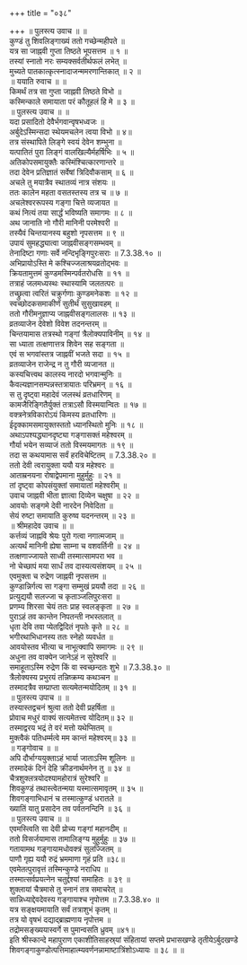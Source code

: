 +++
title = "०३८"

+++
॥ पुलस्त्य उवाच ॥ ॥  
कुण्डं तु शिवलिङ्गाख्यं ततो गच्छेन्महीपते ॥  
यत्र सा जाह्नवी गुप्ता तिष्ठते भूपसत्तम ॥ १ ॥  
तस्यां स्नातो नरः सम्यक्सर्वतीर्थफलं लभेत् ॥  
मुच्यते पातकात्कृत्स्नादाजन्ममरणान्तिकात् ॥ २ ॥  
॥ ययाति रुवाच ॥ ॥  
किमर्थं तत्र सा गुप्ता जाह्नवी तिष्ठते विभो ॥  
कस्मिन्काले समायाता परं कौतूहलं हि मे ॥ ३ ॥  
॥ पुलस्त्य उवाच ॥ ॥  
यदा प्रसादितो देवैर्भगवान्वृषभध्वजः ॥  
अर्बुदेऽस्मिन्सदा स्थेयमचलेन त्वया विभो ॥ ४॥  
तत्र संस्थापिते लिङ्गे स्वयं देवेन शम्भुना ॥  
यत्पातितं पुरा लिङ्गं वालखिल्यैर्महर्षिभिः ॥ ५ ॥  
अतिकोपसमायुक्तैः कस्मिंश्चित्कारणान्तरे ॥  
तदा देवेन प्रतिज्ञातं सर्वेषां त्रिदिवौकसाम् ॥ ६ ॥  
अचले तु मयात्रैव स्थातव्यं नात्र संशयः ॥  
ततः कालेन महता वसतस्तस्य तत्र च ॥ ७ ॥  
अचलेश्वररूपस्य गङ्गा चित्ते व्यजायत ॥  
कथं नित्यं तया सार्द्धं भविष्यति समागमः ॥ ८ ॥  
अथ जानाति नो गौरी मानिनी परमेश्वरी ॥  
तस्यैवं चिन्तयानस्य बहुशो नृपसत्तम ॥ ९ ॥  
उपायं सुमहद्ध्यात्वा जाह्नवीसङ्गसम्भवम् ॥  
तेनादिष्टा गणाः सर्वे नन्दिभृङ्गिपुरःसराः ॥ 7.3.38.१० ॥  
अभिप्रायोऽस्ति मे कश्चिज्जलाश्रयव्रतोद्भवः ॥  
क्रियतामुत्तमं कुण्डमस्मिन्पर्वतरोधसि ॥ ११ ॥  
तत्राहं जलमध्यस्थः स्थास्यामि जलतत्परः ॥  
तच्छ्रुत्वा त्वरितं चक्रुर्गणाः कुण्डमनेकशः ॥ १२ ॥  
स्वच्छोदकसमाकीर्णं सुतीर्थं सुसुखावहम् ॥  
ततो गौरीमनुज्ञाप्य जाह्नवीसङ्गलालसः ॥ १३ ॥  
व्रतव्याजेन देवेशो विवेश तदनन्तरम् ॥  
चिन्तयामास तत्रस्थो गङ्गां त्रैलोक्यपाविनीम् ॥ १४ ॥  
सा ध्याता तत्क्षणात्तत्र शिवेन सह सङ्गता ॥  
एवं स भगवांस्तत्र जाह्नवीं भजते सदा ॥ १५ ॥  
व्रतव्याजेन राजेन्द्र न तु गौरी व्यजानत ॥  
कस्यचित्त्वथ कालस्य नारदो भगवान्मुनिः ॥  
कैवल्यज्ञानसम्पन्नस्तत्रायातः परिभ्रमन् ॥ १६ ॥  
स तु दृष्ट्वा महादेवं जलस्थं व्रतधारिणम् ॥  
कामजैरिङ्गितैर्युक्तं तत्राऽसौ विस्मयान्वितः ॥ १७ ॥  
वक्त्रनेत्रविकारोऽयं किमस्य व्रतधारिणः ॥  
ईदृक्कामसमायुक्तस्ततो ध्यानस्थितो मुनिः ॥ १८ ॥  
अथाऽपश्यद्ध्यानदृष्ट्या गङ्गासक्तं महेश्वरम् ॥  
गौर्या भयेन सव्याजं ततो विस्मयमागतः ॥ १९ ॥  
तदा स कथयामास सर्वं हरविचेष्टितम् ॥ 7.3.38.२० ॥  
ततो देवी त्वरायुक्ता ययौ यत्र महेश्वरः ॥  
आताम्रनयना रोषाद्वेपमाना मुहुर्मुहुः ॥ २१ ॥  
तां दृष्ट्वा कोपसंयुक्तां समायातां महेश्वरीम् ॥  
उवाच जाह्नवी भीता ज्ञात्वा दिव्येन चक्षुषा ॥ २२ ॥  
आवयोः सङ्गमे देवी नारदेन निवेदिता ॥  
सेयं रुष्टा समायाति कुरुष्व यदनन्तरम् ॥ २३ ॥  
॥ श्रीमहादेव उवाच ॥ ॥  
कर्त्तव्यं जाह्नवि श्रेयः पुरो गत्वा नगात्मजाम् ॥  
अत्यर्थं मानिनी ह्येषा साम्ना च वशवर्तिनी ॥ २४ ॥  
तत्क्षणाज्जायते साध्वी तस्मात्सामपरा भव ॥  
नो चेच्छापं मया सार्धं तव दास्यत्यसंशयम् ॥ २५ ॥  
एवमुक्ता च रुद्रेण जाह्नवी नृपसत्तम ॥  
कुण्डान्निर्गत्य सा गङ्गा सम्मुखं प्रययौ तदा ॥ २६ ॥  
प्रत्युद्ययौ सलज्जा च कृताञ्जलिपुरःसरा ॥  
प्रणम्य शिरसा चेयं ततः प्राह स्वलङ्कृता ॥ २७ ॥  
पुराऽहं तव कान्तेन निपतन्ती नभस्तलात् ॥  
धृता देवि तवा प्येतद्विदितं नृपतेः कृते ॥ २८ ॥  
भगीरथाभिधानस्य ततः स्नेहो व्यवर्धत ॥  
आवयोस्तव भीत्या च नाभूत्क्वापि समागमः ॥ २९ ॥  
अधुना तव वाक्येन जानेऽहं न सुरेश्वरि ॥  
समाहूताऽस्मि रुद्रेण किं वा स्वच्छन्दतः शुभे ॥ 7.3.38.३० ॥  
त्रैलोक्यस्य प्रभुरयं तन्निष्क्रम्य कथञ्चन ॥  
तस्मादत्रैव सम्प्राप्ता सत्यमेतन्मयोदितम् ॥ ३१ ॥  
॥ पुलस्त्य उपाच ॥ ॥  
तस्यास्तद्वचनं श्रुत्वा ततो देवी प्रहर्षिता ॥  
प्रोवाच मधुरं वाक्यं सत्यमेतत्त्व योदितम्॥ ३२ ॥  
तस्माद्वरय भद्रं ते वरं मत्तो यथेप्सितम् ॥  
मुक्त्वैकं पतिधर्म्मत्वे मम कान्तं महेश्वरम्॥ ३३ ॥  
॥ गङ्गोवाच ॥ ॥  
अपि दौर्भाग्ययुक्ताऽहं भार्या जाताऽस्मि शूलिनः ॥  
तस्मादेकं दिनं देहि क्रीडनार्थमनेन तु ॥ ३४ ॥  
चैत्रशुक्लत्रयोदश्यामहोरात्रं सुरेश्वरि ॥  
शिवकुण्डं तथास्त्वेतन्मया यस्मात्समावृतम् ॥ ३५ ॥  
शिवगङ्गाभिधानं च तस्मात्कुण्डं धरातले ॥  
ख्यातिं यातु प्रसादेन तव पर्वतनन्दिनि ॥ ३६ ॥  
॥ पुलस्त्य उवाच ॥ ॥  
एवमस्त्विति सा देवी प्रोच्य गङ्गां महानदीम् ॥  
ततो विसर्जयामास तामालिङ्ग्य मुहुर्मुहुः ॥ ३७ ॥  
गतायामथ गङ्गायामधोवक्त्रं सुलज्जितम् ॥  
पाणौ गृह्य ययौ रुद्रं भ्रममाणा गृहं प्रति ॥३८॥  
एवमेतत्पुरावृत्तं तस्मिन्कुण्डे नराधिप ॥  
तस्मात्सर्वप्रयत्नेन चतुर्द्दश्यां समाहितः ॥ ३९ ॥  
शुक्लायां चैत्रमासे तु स्नानं तत्र समाचरेत् ॥  
सान्निध्याद्देवदेवस्य गङ्गायाश्च नृपोत्तम ॥ 7.3.38.४० ॥  
यत्र सङ्क्षयमायाति सर्वं तत्राशुभं कृतम् ॥  
तत्र यो वृषभं दद्याद्ब्राह्मणाय नृपोत्तम ॥  
तद्रोमसङ्ख्ययास्वर्गे स पुमान्वसति ध्रुवम् ॥४१॥  
इति श्रीस्कान्दे महापुराण एकाशीतिसाहस्र्यां संहितायां सप्तमे प्रभासखण्डे तृतीयेऽर्बुदखण्डे शिवगङ्गाकुण्डोत्पत्तिमाहात्म्यवर्णनन्नामाष्टात्रिंशोऽध्यायः ॥ ३८ ॥ ॥